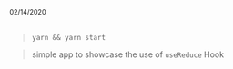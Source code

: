 <small>02/14/2020</small>
<br /><br />

> `yarn && yarn start`

> simple app to showcase the use of `useReduce` Hook
